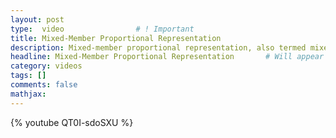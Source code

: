 ```yaml
---
layout: post
type:  video                # ! Important
title: Mixed-Member Proportional Representation
description: Mixed-member proportional representation, also termed mixed-member proportional voting and commonly abbreviated to MMP, is a voting system originally used to elect representatives to the German Bundestag, and which has now been adopted by numerous legislatures around the world.
headline: Mixed-Member Proportional Representation       # Will appear in bold letters on top of the post
category: videos
tags: []
comments: false
mathjax:
---
```

{% youtube QT0I-sdoSXU %}

